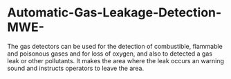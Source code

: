 # Automatic-Gas-Leakage-Detection-MWE-
The gas detectors can be used for the detection of combustible, flammable and poisonous gases and for loss of oxygen, and also to detected a gas leak or other pollutants. It makes the area where the leak occurs an warning sound and instructs operators to leave the area.
